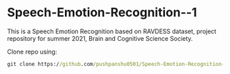 # Speech-Emotion-Recognition--1
This is a Speech Emotion Recognition based on RAVDESS dataset, project repository for summer 2021, Brain and Cognitive Science Society.

Clone repo using:
```bat
git clone https://github.com/pushpanshu0501/Speech-Emotion-Recognition--1.git 
```
